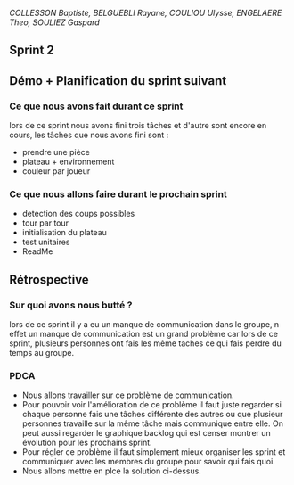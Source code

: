 
*COLLESSON Baptiste, BELGUEBLI Rayane, COULIOU Ulysse, ENGELAERE Theo, SOULIEZ Gaspard*

Sprint 2
---

## Démo + Planification du sprint suivant

### Ce que nous avons fait durant ce sprint

lors de ce sprint nous avons fini trois tâches et d'autre sont encore en cours, les tâches que nous avons fini sont :

- prendre une pièce
- plateau + environnement
- couleur par joueur

### Ce que nous allons faire durant le prochain sprint

- detection des coups possibles
- tour par tour
- initialisation du plateau
- test unitaires
- ReadMe

## Rétrospective

### Sur quoi avons nous butté ?

lors de ce sprint il y a eu un manque de communication dans le groupe, n effet un manque de communication est un grand problème car lors de ce sprint, plusieurs personnes ont fais les même taches ce qui fais perdre du temps au groupe.

### PDCA

- Nous allons travailler sur ce problème de communication.
- Pour pouvoir voir l'amélioration de ce problème il faut juste regarder si chaque personne fais une tâches différente des autres ou que plusieur personnes travaille sur la même tâche mais communique entre elle. On peut aussi regarder le graphique backlog qui est censer montrer un évolution pour les prochains sprint.
- Pour régler ce problème il faut simplement mieux organiser les sprint et communiquer avec les membres du groupe pour savoir qui fais quoi.
- Nous allons mettre en plce la solution ci-dessus.
